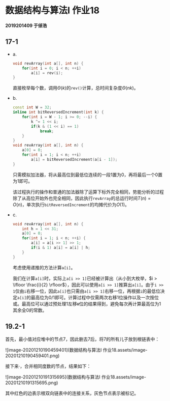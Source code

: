 # 数据结构与算法I 作业18

**2019201409 于倬浩**

## 17-1

+   a.

    ```c++
    void revArray(int a[], int n) {
        for(int i = 0; i < n; ++i)
            a[i] = rev(i);
    }
    ```

    直接枚举每个数，调用$\Theta(k)$的`rev()`计算，总时间复杂度$\Theta(nk)$。

    

+   b.

    ```c++
    const int W = 32;
    inline int bitReversedIncrement(int k) {
        for(int i = W - 1; i >= 0; --i) {
            k ^= 1 << i;
            if(k & (1 << i) == 1) 
                break;
        }
    }
    void revArray(int a[], int n) {
        a[0] = 0;
        for(int i = 1; i < n; ++i)
            a[i] = bitReversedIncrement(a[i - 1]);
    }
    ```

    只需模拟加法器，将从最高位到最低位连续的一段1置为0，再将最后一个0置为1即可。

    该过程执行的操作和普通的加法器除了运算下标外完全相同，势能分析的过程除了从高位开始外也完全相同，因此执行`revArray`的总运行时间$T(n) = O(n)$，单次执行`bitReversedIncrement`的均摊代价为$O(1)$。

+   c.

    ```c++
    void revArray(int a[], int n) {
        int h = 1 << 31;
        a[0] = 0;
        for(int i = 1; i < n; ++i) {
            a[i] = a[i >> 1] >> 1;
            if(i & 1) a[i] = a[i] | h;
        }
    }
    ```

    考虑使用递推的方法计算`a[i]`。

    我们在计算`a[i]`时，实际上`a[i >> 1]`已经被计算出（从小到大枚举，$i > \lfloor \frac{i}{2} \rfloor$），因此可以使用`a[i >> 1]`推算出`a[i]`。由于`i >> 1`仅由`i`右移一位，因此`a[i]`也只需由`a[i >> 1]`右移一位，再根据`i`的最低位决定`a[i]`的最高位为0/1即可。计算过程中仅需两次右移1位操作以及一次按位或。最高位可以通过预处理1左移`W`位的结果得到，避免每次再计算最高位为1其余全0的常数。



## 19.2-1

首先，最小值对应堆中的节点7，因此删去7后，将7的所有儿子放到根链表中：

![image-20201210190459401](数据结构与算法I 作业18.assets/image-20201210190459401.png)

接下来·，合并相同度数的节点，结果如下：

![image-20201210191315695](数据结构与算法I 作业18.assets/image-20201210191315695.png)

其中红色的边表示根双向链表中的连接关系，灰色节点表示被标记。